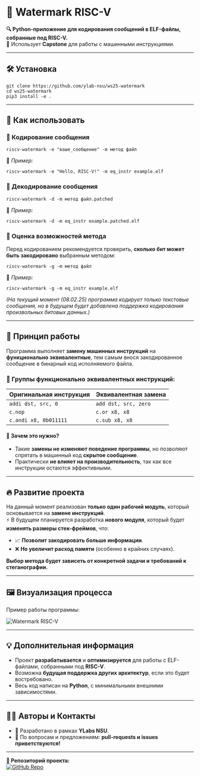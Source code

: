 # 🚀 Watermark RISC-V 

**🔍 Python-приложение для кодирования сообщений в ELF-файлы, собранные под RISC-V.**  
📌 Использует **Capstone** для работы с машинными инструкциями.  

---

## 🛠 Установка

```
git clone https://github.com/ylab-nsu/ws25-watermark
cd ws25-watermark
pip3 install -e .
```

---

## 🎯 Как использовать

### 🔹 Кодирование сообщения
```
riscv-watermark -e "ваше_сообщение" -m метод файл
```
📌 *Пример:*  
```
riscv-watermark -e "Hello, RISC-V!" -m eq_instr example.elf
```

### 🔹 Декодирование сообщения
```
riscv-watermark -d -m метод файл.patched
```
📌 *Пример:*  
```
riscv-watermark -d -m eq_instr example.patched.elf
```

### 🔹 Оценка возможностей метода
Перед кодированием рекомендуется проверить, **сколько бит может быть закодировано** выбранным методом:
```
riscv-watermark -g -m метод файл
```
📌 *Пример:*  
```
riscv-watermark -g -m eq_instr example.elf
```
*(На текущий момент (08.02.25) программа кодирует только текстовые сообщения, но в будущем будет добавлена поддержка кодирования произвольных битовых данных.)*

---

## 🧩 Принцип работы

Программа выполняет **замену машинных инструкций** на **функционально эквивалентные**, тем самым внося закодированное сообщение в бинарный код исполняемого файла.

### 🔹 Группы функционально эквивалентных инструкций:
| Оригинальная инструкция | Эквивалентная замена |
|-------------------------|----------------------|
| `addi dst, src, 0` | `add dst, src, zero` |
| `c.nop` | `c.or x8, x8` |
| `c.andi x8, 0b011111` | `c.sub x8, x8` |

#### 📌 **Зачем это нужно?**
- Такие **замены не изменяют поведение программы**, но позволяют спрятать в машинный код **скрытое сообщение**.
- Практически **не влияет на производительность**, так как все инструкции остаются эффективными.

---

## 🔥 Развитие проекта

На данный момент реализован **только один рабочий модуль**, который основывается на **замене инструкций**.  
⚡ В будущем планируется разработка **нового модуля**, который будет **изменять размеры стек-фреймов**, что:
- 📈 **Позволит закодировать больше информации**.
- ❌ **Но увеличит расход памяти** (особенно в крайних случаях).

**Выбор метода будет зависеть от конкретной задачи и требований к стеганографии.**

---

## 🖼 Визуализация процесса

Пример работы программы:

![Watermark RISC-V](https://i.imgur.com/QVnxOlj.png)

---

## 💡 Дополнительная информация

- Проект **разрабатывается** и **оптимизируется** для работы с ELF-файлами, собранными под **RISC-V**.
- Возможна **будущая поддержка других архитектур**, если это будет востребовано.
- Весь код написан на **Python**, с минимальными внешними зависимостями.

---

## 👨‍💻 Авторы и Контакты

- 📌 Разработано в рамках **YLabs NSU**.
- 📧 По вопросам и предложениям: **pull-requests и issues приветствуются!**

---

**🔗 Репозиторий проекта:**  
[![GitHub Repo](https://img.shields.io/badge/GitHub-Watermark%20RISC--V-blue?style=for-the-badge&logo=github)](https://github.com/ylab-nsu/ws25-watermark)
